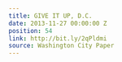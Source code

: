 ```yaml
---
title: GIVE IT UP, D.C.
date: 2013-11-27 00:00:00 Z
position: 54
link: http://bit.ly/2qPldmi
source: Washington City Paper
---
```


